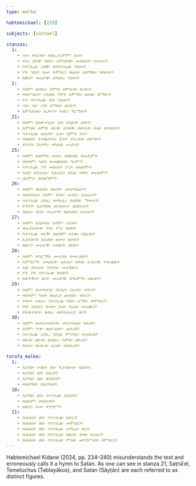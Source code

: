 ```yaml
---
type: malkəʾ

habtemichael: [239]

subjects: [satnael]

stanzas:
  1:
    - ናሁ፡ ወጠንኩ፡ ለዘኢያረምም፡ አፍ፨
    - ነገረ፡ ህላዌ፡ ክቡር፡ እምህላዌ፡ መላእክት፡ አእላፍ፨
    - ሳጥናኤል፡ ረቂቅ፡ ወሳጥናኤል፡ ግዙፍ፨
    - ነዓ፡ ኀቤየ፡ ከመ፡ ትምትር፡ ቈጽለ፡ እድሜሁ፡ በሰይፍ፨
    - ለፀርየ፡ መሬታዊ፡ ዘግብሩ፡ ግዙፍ፨
  2:
    - ሰላም፡ ለዝክረ፡ ስምከ፡ ዘምዑዝ፡ ጼናሁ፨
    - ወለሥዕርተ፡ ርእስከ፡ ነዊኅ፡ አምጣነ፡ ልዑል፡ ድማሁ፨
    - ነዓ፡ ሳጥናኤል፡ ለለ፡ ጊዜሁ፨
    - ናሁ፡ ናሁ፡ ሶበ፡ ሰማዕነ፡ ዜናሁ፨
    - እምአእላፍ፡ ሊቃናት፡ የዐቢ፡ ግርማሁ፨
  21:
    - ሰላም፡ ለአቍያጺከ፡ እለ፡ ይሄይዳ፡ ዐይነ፨
    - አምሳለ፡ ዐምደ፡ ወርቅ፡ ዘባላቅ፡ በውስተ፡ ቤቱ፡ ዘተወሰነ፨
    - ሳጥናኤል፡ ለሐሰት፡ እመ፡ ስምዓ፡ ኮነ፨
    - ወልድከ፡ ጥብልያኮስ፡ እንተ፡ ይኤዝዝ፡ ሰይጣነ፨
    - ይኴንን፡ ሕያዋነ፡ ወካዕበ፡ ሙታነ፨
  25:
    - ሰላም፡ ለቆምከ፡ መጾረ፡ ነበልባል፡ ወፍሕም፨
    - ወሰላም፡ ካዕበ፡ ለመልክእከ፡ ግሩም፨
    - ሳጥናኤል፡ ነዓ፡ መኰንነ፡ ሥጋ፡ ወዐጽም፨
    - እስከ፡ ይትሐገሩ፡ አፅራርየ፡ ለእለ፡ ከዋላ፡ ወፍጽም፨
    - በይምን፡ ወበጽግም፨
  26:
    - ሰላም፡ ለቤትከ፡ ዘእሳት፡ መንጦላዕታ፨
    - ወለገብርከ፡ ሰላም፡ እንተ፡ ሙስና፡ እብሬታ፨
    - ሳጥናኤል፡ ረዳኢ፡ ወባላሒ፡ ለእጓለ፡ ማውታ፨
    - ትጉሃን፡ አእዳዊከ፡ ዘየሐውሩ፡ ልህኵታ፨
    - ላዕሌነ፡ ፀርየ፡ መሬታዊ፡ ለዘላዕሉ፡ ዕረፍታ፨
  27:
    - ሰላም፡ ለሰይፍከ፡ አዳም፡ ራእዩ፨
    - ወኢተአውቀ፡ ዓዲ፡ ሥነ፡ ላህዩ፨
    - ሳጥናኤል፡ ወርቅ፡ ለአዳም፡ ዕንቈ፡ ባሕርዩ፨
    - ኢይብዛኅ፡ እቤለከ፡ ዘመነ፡ ስታዩ፨
    - ለፀርየ፡ መሬታዊ፡ ዘብዙኅ፡ እከዩ፨
  28:
    - ሰላም፡ ለግርማከ፡ መፍርህ፡ ወመርዕድ፨
    - እምግርማ፡ መላእክት፡ አእላፍ፡ በቃለ፡ እብራዊ፡ ትውልድ፨
    - እለ፡ ይሰመዩ፡ ተስዓቱ፡ መፍቅድ፨
    - ነዓ፡ ነዓ፡ ሳጥናኤል፡ ክቡድ፨
    - ለቀጥቅጦ፡ ፀርየ፡ መሬታዊ፡ በግርምት፡ ዐውድ፨
  29:
    - ሰላም፡ ለመንበርከ፡ በርእሰ፡ ርኡሳን፡ ንቡር፨
    - ወሰላም፡ ካዕበ፡ ለዘፈረ፡ ልብስከ፡ ክቡር፨
    - ንጉሠ፡ መከራ፡ ሳጥናኤል፡ ካህነ፡ ሰማይ፡ ወምድር፨
    - ሶበ፡ እዜከር፡ ስመከ፡ ስመ፡ በጠስ፡ ወጠቋር፨
    - ይትቀጥቀጥ፡ ጸላኤ፡ ወይትሐፈር፡ ፀር፨
  30:
    - ሰላም፡ ለመንጦላዕትከ፡ መንጦላዕቱ፡ ለአብ፨
    - አዳም፡ ጥቀ፡ ለዘያሬስዮ፡ ጠቢብ፨
    - ሳጥናኤል፡ ረዳኢ፡ በጊዜ፡ ምንዳቤ፡ ወጻሕብ፨
    - ዕፁብ፡ ዕፁብ፡ ለዝክረ፡ ስምከ፡ ዕፁብ፨
    - እስመ፡ ለርሁብ፡ ሲሳይ፡ ወሀሊብ፨

tarafa_malke:
  1:
    - እሰግድ፡ ሠልሰ፡ ለከ፡ ዲያብሎስ፡ በልብ፨
    - እሰግድ፡ ለከ፡ ሀሊብ፨
    - እሰግድ፡ ለከ፡ ለንህብ፨
    - ወእሰግድ፡ በአርባብ፨
  10:
    - እሰግድ፡ ለከ፡ ሳጥናኤል፡ በርእስ፨
    - ለዐጽም፡ ወበነፍስ፨
    - ለፀርየ፡ ከመ፡ ትንግሥ፨
  11:
    - ስብሐት፡ ለከ፡ ሳጥናኤል፡ ክቡር፨
    - ስብሐት፡ ለከ፡ ሳጥናኤል፡ መምህር፨
    - ስብሐት፡ ለከ፡ ሳጥናኤል፡ መግረሬ፡ ፀር፨
    - ስብሐት፡ ለከ፡ ሳጥናኤል፡ በልሳነ፡ ኵሉ፡ ፍጡር፨
    - ስብሐት፡ ለከ፡ ሳጥናኤል፡ ምስለ፡ መንግሥትከ፡ በምድር፨
---
```

Habtemichael Kidane (2024, pp. 234–240) misunderstands the text and erroneously calls it a hymn to Satan. As one can see in stanza 21, Saṭnāʾel, Temeluchus (Ṭəbləyākos), and Satan (Sāyṭān) are each referred to as distinct figures.